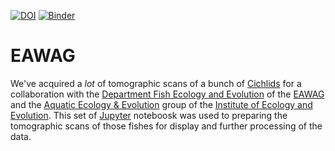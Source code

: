 [![DOI](https://zenodo.org/badge/333723350.svg)](https://zenodo.org/badge/latestdoi/333723350) [![Binder](https://mybinder.org/badge_logo.svg)](https://mybinder.org/v2/gh/habi/eawag/HEAD)

# EAWAG
We've acquired a *lot* of tomographic scans of a bunch of [Cichlids](https//en.wikipedia.org/wiki/Cichlid) for a collaboration with the [Department Fish Ecology and Evolution](https://www.eawag.ch/en/department/fishec) of the [EAWAG](https://www.eawag.ch/) and the [Aquatic Ecology & Evolution](https://www.aqua.iee.unibe.ch/) group of the [Institute of Ecology and Evolution](https//www.iee.unibe.ch/index_eng.html).
This set of [Jupyter](https//jupyter.org/) noteboosk was used to preparing the tomographic scans of those fishes for display and further processing of the data.